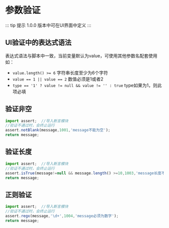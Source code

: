 # 参数验证

::: tip 提示
1.0.0 版本中可在UI界面中定义
:::
## UI验证中的表达式语法

表达式语法与脚本中一致，当前变量默认为value，可使用其他参数名配套使用
如：

- `value.length() >= 6` 字符串长度至少为6个字符
- `value == 1 || value == 2` 数值必须是1或者2
- `type == '1' ? value != null && value != '' : true`  type如果为1，则此项必填

## 验证非空
```javascript
import assert;  //导入断言模块
//验证不通过时，会终止运行
assert.notBlank(message,1001,'message不能为空');
return message;
```
## 验证长度
```javascript
import assert;  //导入断言模块
//验证不通过时，会终止运行
assert.isTrue(message!=null && message.length() >=10,1003,'message长度不能小于10');
return message;
```
## 正则验证
```javascript
import assert;  //导入断言模块
//验证不通过时，会终止运行
assert.regx(message,'\d+',1004,'message必须为数字');
return message;
```
